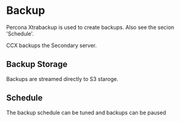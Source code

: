 # Backup
Percona Xtrabackup is used to create backups.
Also see the secion 'Schedule'.

CCX backups the Secondary server.
## Backup Storage
Backups are streamed directly to S3 staroge. 

## Schedule
The backup schedule can be tuned and backups can be paused



